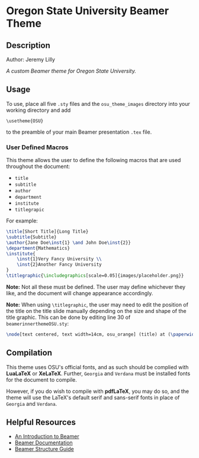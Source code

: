 # Oregon State University Beamer Theme

## Description

Author: Jeremy Lilly

_A custom Beamer theme for Oregon State University._

## Usage

To use, place all five `.sty` files and the `osu_theme_images` directory into your working directory and add

`\usetheme{OSU}`

to the preamble of your main Beamer presentation `.tex` file.

### User Defined Macros

This theme allows the user to define the following macros that are used throughout the document:

- `title`
- `subtitle`
- `author`
- `department`
- `institute`
- `titlegrapic`

For example:

```latex
\title[Short Title]{Long Title}
\subtitle{Subtitle}
\author{Jane Doe\inst{1} \and John Doe\inst{2}}
\department{Mathematics}
\institute{
    \inst{1}Very Fancy University \\
    \inst{2}Another Fancy University
}
\titlegraphic{\includegraphics[scale=0.05]{images/placeholder.png}}
```

**Note:** Not all these must be defined. The user may define whichever they like, and the document will change appearance accordingly.

**Note:** When using `\titlegraphic`, the user may need to edit the position of the title on the title slide manually depending on the size and shape of the title graphic. This can be done by editing line 30 of `beamerinnerthemeOSU.sty`:

```latex
\node[text centered, text width=14cm, osu_orange] (title) at (\paperwidth/2, <CHANGE_HERE>) {\usebeamerfont{title}\inserttitle\\ \medskip\usebeamerfont{subtitle}\textcolor{osu_black}{\insertsubtitle}};
```

## Compilation

This theme uses OSU's official fonts, and as such should be complied with **LuaLaTeX** or **XeLaTeX**. Further, `Georgia` and `Verdana` must be installed fonts for the document to compile.

However, if you do wish to compile with **pdfLaTeX**, you may do so, and the theme will use the LaTeX's default serif and sans-serif fonts in place of `Georgia` and `Verdana`.

## Helpful Resources

- [An Introduction to Beamer](https://www.overleaf.com/learn/latex/Beamer_Presentations:_A_Tutorial_for_Beginners_(Part_1)%E2%80%94Getting_Started)
- [Beamer Documentation](http://tug.ctan.org/macros/latex/contrib/beamer/doc/beameruserguide.pdf)
- [Beamer Structure Guide](http://www.cpt.univ-mrs.fr/~masson/latex/Beamer-appearance-cheat-sheet.pdf)

